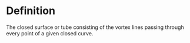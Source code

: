 # Definition

The closed surface or tube consisting of the vortex lines passing
through every point of a given closed curve.
